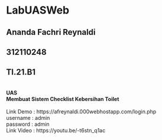 # LabUASWeb
## Ananda Fachri Reynaldi
## 312110248
## TI.21.B1
<br>
<b>UAS</b><br>
<b>Membuat Sistem Checklist Kebersihan Toilet</b>
<br><br>
Link Demo : https://afreynaldi.000webhostapp.com/login.php
<br>
username : admin <br>
password : admin
<br>
Link Video : https://youtu.be/-t6stn_q1ac